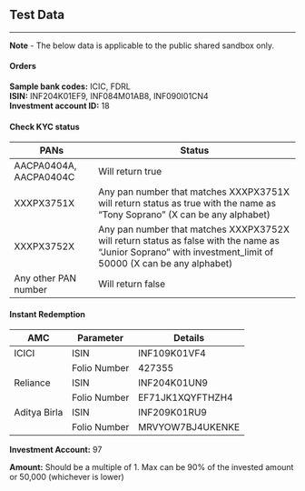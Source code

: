 ## Test Data
-------------------------
 <b>Note</b> - The below data is applicable to the public shared sandbox only.

#### Orders
<p><b>Sample bank codes:</b> ICIC, FDRL<br>
<b>ISIN:</b> INF204K01EF9, INF084M01AB8, INF090I01CN4<br>
<b>Investment account ID:</b> 18</p>

#### Check KYC status

| PANs | Status |
| ---- | ------ |
| AACPA0404A, AACPA0404C | Will return true | 
| XXXPX3751X | Any pan number that matches XXXPX3751X will return status as true with the name as “Tony Soprano” (X can be any alphabet) |
| XXXPX3752X |Any pan number that matches XXXPX3752X will return status as false with the name as “Junior Soprano” with investment_limit of 50000 (X can be any alphabet) | 
| Any other PAN number | Will return false |


#### Instant Redemption

| AMC | Parameter | Details |
| --- |-----------|---------|
| ICICI | ISIN | INF109K01VF4 |
| | Folio Number | 427355 |
| Reliance | ISIN | INF204K01UN9 |
| | Folio Number | EF71JK1XQYFTHZH4 |
| Aditya Birla | ISIN | INF209K01RU9 |
| | Folio Number | MRVYOW7BJ4UKENKE |

<p><b>Investment Account:</b> 97</p>
<p><b>Amount:</b> Should be a multiple of 1. Max can be 90% of the invested amount or 50,000 (whichever is lower)</p>
